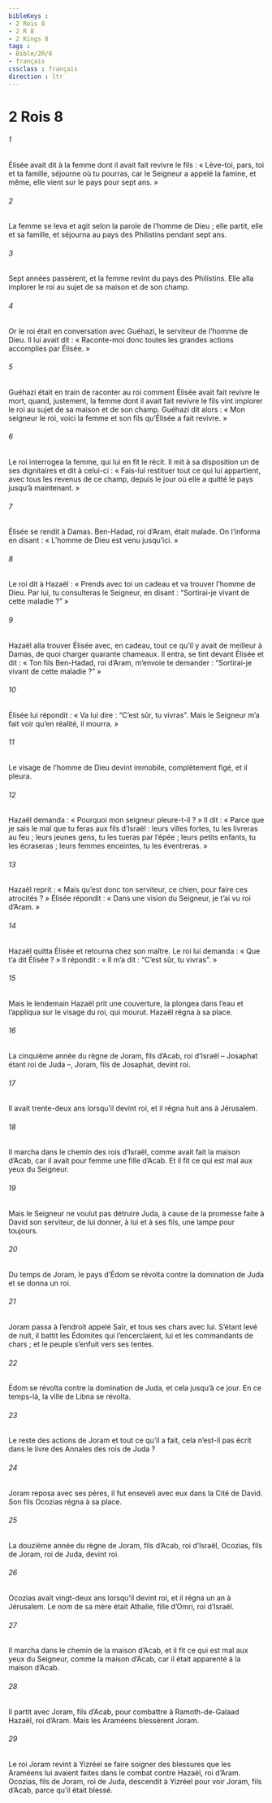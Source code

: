 ```yaml
---
bibleKeys : 
- 2 Rois 8
- 2 R 8
- 2 Kings 8
tags : 
- Bible/2R/8
- français
cssclass : français
direction : ltr
---
```


# 2 Rois 8

###### 1
Élisée avait dit à la femme dont il avait fait revivre le fils :
« Lève-toi, pars, toi et ta famille, séjourne où tu pourras, car le Seigneur a appelé la famine, et même, elle vient sur le pays pour sept ans. »
###### 2
La femme se leva et agit selon la parole de l’homme de Dieu ; elle partit, elle et sa famille, et séjourna au pays des Philistins pendant sept ans.
###### 3
Sept années passèrent, et la femme revint du pays des Philistins. Elle alla implorer le roi au sujet de sa maison et de son champ.
###### 4
Or le roi était en conversation avec Guéhazi, le serviteur de l’homme de Dieu. Il lui avait dit : « Raconte-moi donc toutes les grandes actions accomplies par Élisée. »
###### 5
Guéhazi était en train de raconter au roi comment Élisée avait fait revivre le mort, quand, justement, la femme dont il avait fait revivre le fils vint implorer le roi au sujet de sa maison et de son champ. Guéhazi dit alors : « Mon seigneur le roi, voici la femme et son fils qu’Élisée a fait revivre. »
###### 6
Le roi interrogea la femme, qui lui en fit le récit. Il mit à sa disposition un de ses dignitaires et dit à celui-ci : « Fais-lui restituer tout ce qui lui appartient, avec tous les revenus de ce champ, depuis le jour où elle a quitté le pays jusqu’à maintenant. »
###### 7
Élisée se rendit à Damas. Ben-Hadad, roi d’Aram, était malade. On l’informa en disant : « L’homme de Dieu est venu jusqu’ici. »
###### 8
Le roi dit à Hazaël : « Prends avec toi un cadeau et va trouver l’homme de Dieu. Par lui, tu consulteras le Seigneur, en disant : “Sortirai-je vivant de cette maladie ?” »
###### 9
Hazaël alla trouver Élisée avec, en cadeau, tout ce qu’il y avait de meilleur à Damas, de quoi charger quarante chameaux. Il entra, se tint devant Élisée et dit : « Ton fils Ben-Hadad, roi d’Aram, m’envoie te demander : “Sortirai-je vivant de cette maladie ?” »
###### 10
Élisée lui répondit : « Va lui dire : “C’est sûr, tu vivras”. Mais le Seigneur m’a fait voir qu’en réalité, il mourra. »
###### 11
Le visage de l’homme de Dieu devint immobile, complètement figé, et il pleura.
###### 12
Hazaël demanda : « Pourquoi mon seigneur pleure-t-il ? » Il dit : « Parce que je sais le mal que tu feras aux fils d’Israël : leurs villes fortes, tu les livreras au feu ; leurs jeunes gens, tu les tueras par l’épée ; leurs petits enfants, tu les écraseras ; leurs femmes enceintes, tu les éventreras. »
###### 13
Hazaël reprit : « Mais qu’est donc ton serviteur, ce chien, pour faire ces atrocités ? » Élisée répondit : « Dans une vision du Seigneur, je t’ai vu roi d’Aram. »
###### 14
Hazaël quitta Élisée et retourna chez son maître. Le roi lui demanda : « Que t’a dit Élisée ? » Il répondit : « Il m’a dit : “C’est sûr, tu vivras”. »
###### 15
Mais le lendemain Hazaël prit une couverture, la plongea dans l’eau et l’appliqua sur le visage du roi, qui mourut. Hazaël régna à sa place.
###### 16
La cinquième année du règne de Joram, fils d’Acab, roi d’Israël – Josaphat étant roi de Juda –, Joram, fils de Josaphat, devint roi.
###### 17
Il avait trente-deux ans lorsqu’il devint roi, et il régna huit ans à Jérusalem.
###### 18
Il marcha dans le chemin des rois d’Israël, comme avait fait la maison d’Acab, car il avait pour femme une fille d’Acab. Et il fit ce qui est mal aux yeux du Seigneur.
###### 19
Mais le Seigneur ne voulut pas détruire Juda, à cause de la promesse faite à David son serviteur, de lui donner, à lui et à ses fils, une lampe pour toujours.
###### 20
Du temps de Joram, le pays d’Édom se révolta contre la domination de Juda et se donna un roi.
###### 21
Joram passa à l’endroit appelé Saïr, et tous ses chars avec lui. S’étant levé de nuit, il battit les Édomites qui l’encerclaient, lui et les commandants de chars ; et le peuple s’enfuit vers ses tentes.
###### 22
Édom se révolta contre la domination de Juda, et cela jusqu’à ce jour. En ce temps-là, la ville de Libna se révolta.
###### 23
Le reste des actions de Joram et tout ce qu’il a fait,
cela n’est-il pas écrit dans le livre des Annales des rois de Juda ?
###### 24
Joram reposa avec ses pères,
il fut enseveli avec eux dans la Cité de David.
Son fils Ocozias régna à sa place.
###### 25
La douzième année du règne de Joram, fils d’Acab, roi d’Israël, Ocozias, fils de Joram, roi de Juda, devint roi.
###### 26
Ocozias avait vingt-deux ans lorsqu’il devint roi, et il régna un an à Jérusalem. Le nom de sa mère était Athalie, fille d’Omri, roi d’Israël.
###### 27
Il marcha dans le chemin de la maison d’Acab, et il fit ce qui est mal aux yeux du Seigneur, comme la maison d’Acab, car il était apparenté à la maison d’Acab.
###### 28
Il partit avec Joram, fils d’Acab, pour combattre à Ramoth-de-Galaad Hazaël, roi d’Aram. Mais les Araméens blessèrent Joram.
###### 29
Le roi Joram revint à Yizréel se faire soigner des blessures que les Araméens lui avaient faites dans le combat contre Hazaël, roi d’Aram. Ocozias, fils de Joram, roi de Juda, descendit à Yizréel pour voir Joram, fils d’Acab, parce qu’il était blessé.
